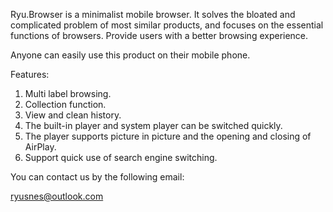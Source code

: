 Ryu.Browser is a minimalist mobile browser. It solves the bloated and complicated problem of most similar products, and focuses on the essential functions of browsers. Provide users with a better browsing experience.

Anyone can easily use this product on their mobile phone.

Features:
1. Multi label browsing.
2. Collection function.
3. View and clean history.
4. The built-in player and system player can be switched quickly.
5. The player supports picture in picture and the opening and closing of AirPlay.
6. Support quick use of search engine switching.

You can contact us by the following email:

ryusnes@outlook.com
